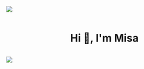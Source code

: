 <img src="https://user-images.githubusercontent.com/87043648/266134416-cd4a3698-336b-4aa6-8e5b-f6d84a2eead2.gif">
<div id="user-content-toc">
  <ul align="center">
    <summary><h1 style="display: inline-block">Hi 👋, I'm Misa</h1></summary>
  </ul>
</div>
<img src="https://user-images.githubusercontent.com/87043648/266137843-579bbd40-fb27-4360-a360-7100e3a15c91.gif">


